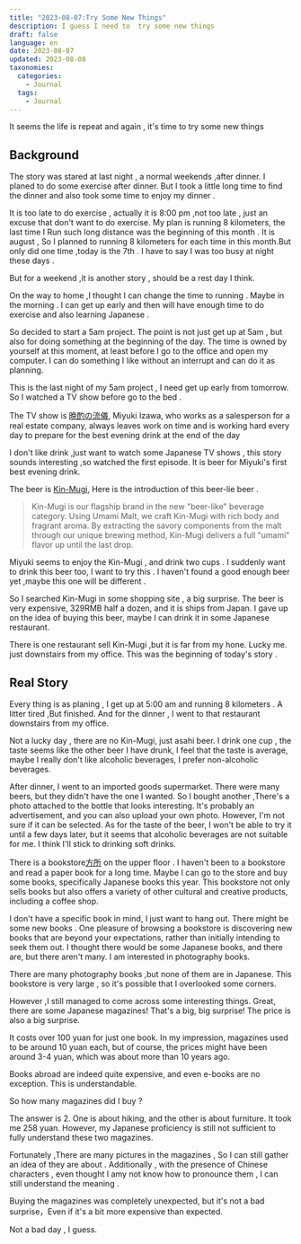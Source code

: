 ```yaml
---
title: "2023-08-07:Try Some New Things"
description: I guess I need to  try some new things 
draft: false
language: en
date: 2023-08-07
updated: 2023-08-08
taxonomies:
  categories:
    - Journal
  tags:
    - Journal
---
```


It seems the life is repeat and again , it's time to try some new things
<!-- more -->
## Background
The story was stared at last night , a normal weekends ,after dinner. 
I planed to do some exercise after dinner. But I took a little long time to find the dinner and also took some time to enjoy my dinner .

It is too late to do exercise , actually it is 8:00 pm ,not too late , just an excuse that don't want to do exercise. 
My plan is running 8 kilometers, the last time I Run such long distance was the beginning of this month .
It is august , So I planned to running 8 kilometers for each time in this month.But only did one time ,today is the 7th . 
I have to say I was too busy at night these days . 

But for a weekend ,it is another story , should be a rest day I think.

On the way to home ,I thought I can change the time to running . Maybe in the morning .
I can get up early and then will have enough time to do exercise and also learning Japanese .

So decided to start a 5am project. The point is not just get up at 5am , 
but also for doing something at the beginning of the day. 
The time is owned by yourself at this moment, at least before I go to the office 
and open my computer. I can do something I like without an interrupt 
and can do it as planning.

This is the last night of my 5am project , I need get up early from tomorrow.
So I  watched a TV show before go to the bed .

The TV show is [晩酌の流儀](https://www.tv-tokyo.co.jp/banshaku2/), 
Miyuki Izawa, who works as a salesperson for a real estate company, 
always leaves work on time and is working hard every day to prepare for the best evening drink at the end of the day

I don't like drink ,just want to watch some Japanese TV shows , 
this story sounds interesting ,so watched the first episode.
It is beer for Miyuki's first  best evening drink.

The beer is [Kin-Mugi](https://www.suntory.co.jp/beer/kinmugi/products/),
Here is the introduction of this beer-lie beer . 
> Kin-Mugi is our flagship brand in the new "beer-like" beverage category.  Using Umami Malt, we craft Kin-Mugi with rich body and fragrant aroma. By extracting the savory components from the malt through our unique brewing method, Kin-Mugi delivers a full "umami" flavor up until the last drop.

Miyuki seems to enjoy the Kin-Mugi , and drink two cups . 
I suddenly want to drink this beer too, I want to try this .
I haven't found a good enough beer yet ,maybe this one will be different .

So I searched Kin-Mugi in some shopping site , a big surprise. 
The beer is very expensive, 329RMB half a dozen, and it is ships from Japan. 
I gave up on the idea of buying this beer, maybe I can drink it in some Japanese restaurant.

There is one restaurant sell Kin-Mugi ,but it is far from my hone.
Lucky me. just downstairs from my office. This was the beginning of today's story .

## Real Story
Every thing is as planing , I get up at 5:00 am and running 8 kilometers .
A litter tired ,But finished.
And for the dinner , I went to that restaurant downstairs from my office.

Not a lucky day , there are no Kin-Mugi, just asahi beer. 
I drink one cup , the taste seems like the other beer I have drunk,
I feel that the taste is average, maybe I really don't like alcoholic beverages, 
I prefer non-alcoholic beverages. 

After dinner, I went to an imported goods supermarket.
There were many beers, but they didn't have the one I wanted.
So I bought another ,There's a photo attached to the bottle that looks interesting.
It's probably an advertisement, and you can also upload your own photo. 
However, I'm not sure if it can be selected. 
As for the taste of the beer, I won't be able to try it until a few days later, 
but it seems that alcoholic beverages are not suitable for me. 
I think I'll stick to drinking soft drinks.

There is a bookstore[方所](https://zh.wikipedia.org/zh-cn/%E6%96%B9%E6%89%80) on the upper floor .
I haven't been to a bookstore and read a paper book for a long time. 
Maybe I can go to the store and buy some books, specifically Japanese books this year.
This bookstore not only sells books but also offers a variety of other cultural 
and creative products, including a coffee shop.

I don't have a specific book in mind, I just want to hang out.
There might be some new books .
One pleasure of browsing a bookstore is discovering new books that are beyond your expectations, rather than initially intending to seek them out.
I thought there would be some Japanese books, and there are, but there aren't many.
I am interested in photography books.

There are many photography books ,but none of them are in Japanese.
This bookstore is very large , so it's possible that I overlooked some corners.

However ,I still managed to come across some interesting things.
Great, there are some Japanese magazines! 
That's a big, big surprise! The price is also a big surprise.

It costs over 100 yuan for just one book. In my impression, 
magazines used to be around 10 yuan each,
but of course, the prices might have been around 3-4 yuan, which was about more than 10 years ago.

Books abroad are indeed quite expensive, and even e-books are no exception. This is understandable.

So how many magazines did I buy ?

The answer is 2. One is about hiking, and the other is about furniture.
It took me 258 yuan. 
However, my Japanese proficiency is still not sufficient to fully understand these two magazines.

Fortunately ,There are many pictures in the magazines , So I can still gather 
an idea of they are about . 
Additionally , with the presence of Chinese characters , 
even thought I amy not know how to pronounce them , I can still understand the meaning . 

Buying the magazines was completely unexpected,
but it's not a bad surprise，Even if it's a bit more expensive than expected. 

Not a bad day , I guess. 